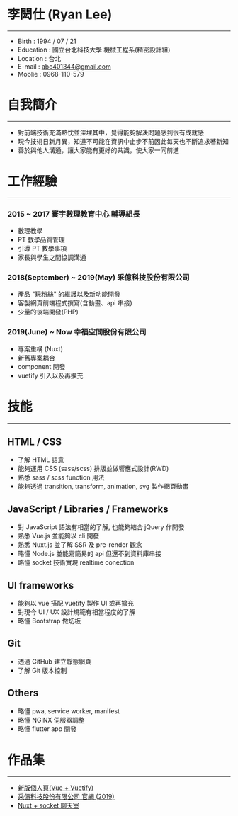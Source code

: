 # 李閎仕 (Ryan  Lee)
-------
* Birth : 1994 / 07 / 21
* Education : 國立台北科技大學 機械工程系(精密設計組)
* Location : 台北
* E-mail : abc401344@gmail.com
* Moblie  : 0968-110-579

# 自我簡介
--------
* 對前端技術充滿熱忱並深埋其中，覺得能夠解決問題感到很有成就感
* 現今技術日新月異，知道不可能在資訊中止步不前因此每天也不斷追求著新知
* 善於與他人溝通，讓大家能有更好的共識，使大家一同前進

# 工作經驗
--------
### 2015 ~ 2017 寰宇數理教育中心 輔導組長
* 數理教學
* PT 教學品質管理
* 引導 PT 教學事項
* 家長與學生之間協調溝通

### 2018(September) ~ 2019(May) 采億科技股份有限公司
* 產品 "玩粉絲" 的維護以及新功能開發
* 客製網頁前端程式撰寫(含動畫、api 串接)
* 少量的後端開發(PHP)

### 2019(June) ~ Now 幸福空間股份有限公司
* 專案重構 (Nuxt)
* 新舊專案耦合
* component 開發
* vuetify 引入以及再擴充

# 技能
---------
##  HTML / CSS
* 了解 HTML 語意
* 能夠運用 CSS (sass/scss) 排版並做響應式設計(RWD)
* 熟悉 sass / scss function 用法
* 能夠透過 transition, transform, animation, svg 製作網頁動畫

##  JavaScript / Libraries / Frameworks
* 對 JavaScript 語法有相當的了解, 也能夠結合 jQuery 作開發
* 熟悉 Vue.js 並能夠以 cli 開發
* 熟悉 Nuxt.js 並了解 SSR 及 pre-render 觀念
* 略懂 Node.js 並能寫簡易的 api 但還不到資料庫串接
* 略懂 socket 技術實現 realtime conection

## UI frameworks
* 能夠以 vue 搭配 vuetify 製作 UI 或再擴充
* 對現今 UI / UX 設計規範有相當程度的了解
* 略懂 Bootstrap 做切板

##  Git
* 透過 GitHub 建立靜態網頁
* 了解 Git 版本控制

## Others
* 略懂 pwa, service worker, manifest
* 略懂 NGINX 伺服器調整
* 略懂 flutter app 開發

# 作品集
----------
* [新版個人頁(Vue + Vuetify)](https://7red4.github.io/7red4-2019/)
* [采億科技股份有限公司 官網 (2019)](https://www.tsaiyitech.com/)
* [Nuxt + socket 聊天室](https://red4-l.appspot.com)
